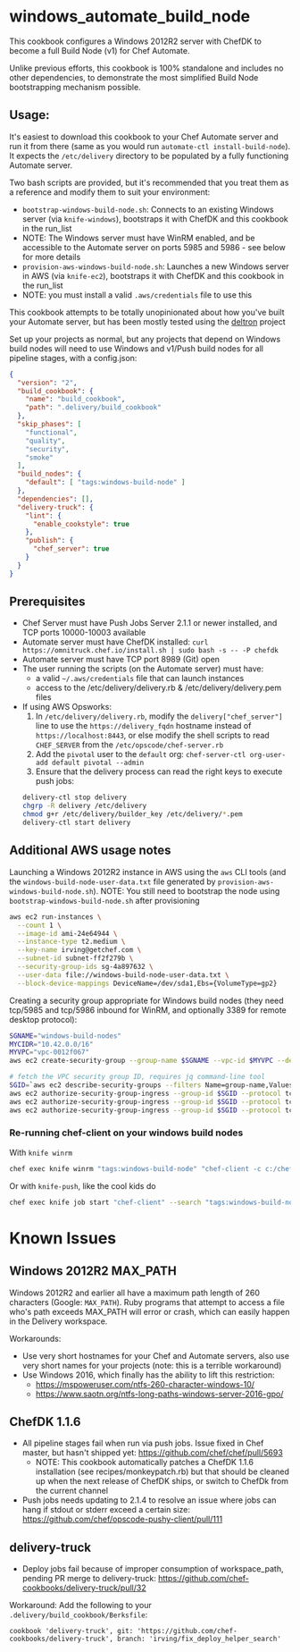 # windows_automate_build_node

This cookbook configures a Windows 2012R2 server with ChefDK to become a full Build Node (v1) for Chef Automate.

Unlike previous efforts, this cookbook is 100% standalone and includes no other dependencies, to demonstrate the most simplified Build Node bootstrapping mechanism possible.

## Usage:

It's easiest to download this cookbook to your Chef Automate server and run it from there (same as you would run `automate-ctl install-build-node`). It expects the `/etc/delivery` directory to be populated by a fully functioning Automate server.

Two bash scripts are provided, but it's recommended that you treat them as a reference and modify them to suit your environment:
* `bootstrap-windows-build-node.sh`: Connects to an existing Windows server (via `knife-windows`), bootstraps it with ChefDK and this cookbook in the run_list
 * NOTE: The Windows server must have WinRM enabled, and be accessible to the Automate server on ports 5985 and 5986 - see below for more details
* `provision-aws-windows-build-node.sh`: Launches a new Windows server in AWS (via `knife-ec2`), bootstraps it with ChefDK and this cookbook in the run_list
 * NOTE: you must install a valid `.aws/credentials` file to use this

This cookbook attempts to be totally unopinionated about how you've built your Automate server, but has been mostly tested using the [deltron](https://github.com/echohack/deltron) project

Set up your projects as normal, but any projects that depend on Windows build nodes will need to use Windows and v1/Push build nodes for all pipeline stages, with a config.json:

```json
{
  "version": "2",
  "build_cookbook": {
    "name": "build_cookbook",
    "path": ".delivery/build_cookbook"
  },
  "skip_phases": [
    "functional",
    "quality",
    "security",
    "smoke"
  ],
  "build_nodes": {
    "default": [ "tags:windows-build-node" ]
  },
  "dependencies": [],
  "delivery-truck": {
    "lint": {
      "enable_cookstyle": true
    },
    "publish": {
      "chef_server": true
    }
  }
}
```

## Prerequisites

* Chef Server must have Push Jobs Server 2.1.1 or newer installed, and TCP ports 10000-10003 available
* Automate server must have ChefDK installed: `curl https://omnitruck.chef.io/install.sh | sudo bash -s -- -P chefdk`
* Automate server must have TCP port 8989 (Git) open
* The user running the scripts (on the Automate server) must have:
  * a valid `~/.aws/credentials` file that can launch instances
  * access to the /etc/delivery/delivery.rb & /etc/delivery/delivery.pem files
* If using AWS Opsworks:
  1. In `/etc/delivery/delivery.rb`, modify the `delivery["chef_server"]` line to use the `https://delivery_fqdn` hostname instead of `https://localhost:8443`, or else modify the shell scripts to read `CHEF_SERVER` from the `/etc/opscode/chef-server.rb`
  2. Add the `pivotal` user to the `default` org:  `chef-server-ctl org-user-add default pivotal --admin`
  3. Ensure that the delivery process can read the right keys to execute push jobs:
  ```bash
  delivery-ctl stop delivery
  chgrp -R delivery /etc/delivery
  chmod g+r /etc/delivery/builder_key /etc/delivery/*.pem
  delivery-ctl start delivery
  ```

## Additional AWS usage notes

Launching a Windows 2012R2 instance in AWS using the `aws` CLI tools (and the `windows-build-node-user-data.txt` file generated by `provision-aws-windows-build-node.sh`).  NOTE: You still need to bootstrap the node using `bootstrap-windows-build-node.sh` after provisioning

```bash
aws ec2 run-instances \
  --count 1 \
  --image-id ami-24e64944 \
  --instance-type t2.medium \
  --key-name irving@getchef.com \
  --subnet-id subnet-ff2f279b \
  --security-group-ids sg-4a897632 \
  --user-data file://windows-build-node-user-data.txt \
  --block-device-mappings DeviceName=/dev/sda1,Ebs={VolumeType=gp2}
```

Creating a security group appropriate for Windows build nodes (they need tcp/5985 and tcp/5986 inbound for WinRM, and optionally 3389 for remote desktop protocol):

```bash
SGNAME="windows-build-nodes"
MYCIDR="10.42.0.0/16"
MYVPC="vpc-0012f067"
aws ec2 create-security-group --group-name $SGNAME --vpc-id $MYVPC --description "For Chef Automate Windows Build Nodes"

# fetch the VPC security group ID, requires jq command-line tool
SGID=`aws ec2 describe-security-groups --filters Name=group-name,Values=$SGNAME Name=vpc-id,Values=$MYVPC | jq ".SecurityGroups[0].GroupId" | tr -d \"`
aws ec2 authorize-security-group-ingress --group-id $SGID --protocol tcp --port 3389 --cidr $MYCIDR
aws ec2 authorize-security-group-ingress --group-id $SGID --protocol tcp --port 5985 --cidr $MYCIDR
aws ec2 authorize-security-group-ingress --group-id $SGID --protocol tcp --port 5986 --cidr $MYCIDR
```

### Re-running chef-client on your windows build nodes

With `knife winrm`
```bash
chef exec knife winrm "tags:windows-build-node" "chef-client -c c:/chef/client.rb" -a "ipaddress" -x chef -P VerySecurePassword
```

Or with `knife-push`, like the cool kids do
```bash
chef exec knife job start "chef-client" --search "tags:windows-build-node" --quorum 0
```


# Known Issues

## Windows 2012R2 MAX_PATH

Windows 2012R2 and earlier all have a maximum path length of 260 characters (Google: `MAX_PATH`).  Ruby programs that attempt to access a file who's path exceeds MAX_PATH will error or crash, which can easily happen in the Delivery workspace.

Workarounds:
* Use very short hostnames for your Chef and Automate servers, also use very short names for your projects (note: this is a terrible workaround)
* Use Windows 2016, which finally has the ability to lift this restriction:
  - https://mspoweruser.com/ntfs-260-character-windows-10/
  - https://www.saotn.org/ntfs-long-paths-windows-server-2016-gpo/

## ChefDK 1.1.6

* All pipeline stages fail when run via push jobs. Issue fixed in Chef master, but hasn't shipped yet: https://github.com/chef/chef/pull/5693
  * NOTE: This cookbook automatically patches a ChefDK 1.1.6 installation (see recipes/monkeypatch.rb) but that should be cleaned up when the next release of ChefDK ships, or switch to ChefDk from the current channel
* Push jobs needs updating to 2.1.4 to resolve an issue where jobs can hang if stdout or stderr exceed a certain size: https://github.com/chef/opscode-pushy-client/pull/111

## delivery-truck

* Deploy jobs fail because of improper consumption of workspace_path, pending PR merge to delivery-truck: https://github.com/chef-cookbooks/delivery-truck/pull/32

Workaround: Add the following to your `.delivery/build_cookbook/Berksfile`:

```
cookbook 'delivery-truck', git: 'https://github.com/chef-cookbooks/delivery-truck', branch: 'irving/fix_deploy_helper_search'
```
